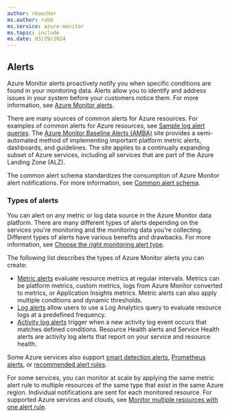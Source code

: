 ```yaml
---
author: rboucher
ms.author: robb
ms.service: azure-monitor
ms.topic: include
ms.date: 03/29/2024
---
```


## Alerts

Azure Monitor alerts proactively notify you when specific conditions are found in your monitoring data. Alerts allow you to identify and address issues in your system before your customers notice them. For more information, see [Azure Monitor alerts](/azure/azure-monitor/alerts/alerts-overview).

There are many sources of common alerts for Azure resources. For examples of common alerts for Azure resources, see [Sample log alert queries](/azure/azure-monitor/alerts/alerts-log-alert-query-samples). The [Azure Monitor Baseline Alerts (AMBA)](https://aka.ms/amba) site provides a semi-automated method of implementing important platform metric alerts, dashboards, and guidelines. The site applies to a continually expanding subset of Azure services, including all services that are part of the Azure Landing Zone (ALZ).

The common alert schema standardizes the consumption of Azure Monitor alert notifications. For more information, see [Common alert schema](/azure/azure-monitor/alerts/alerts-common-schema).

### Types of alerts

You can alert on any metric or log data source in the Azure Monitor data platform. There are many different types of alerts depending on the services you're monitoring and the monitoring data you're collecting. Different types of alerts have various benefits and drawbacks. For more information, see [Choose the right monitoring alert type](/azure/azure-monitor/alerts/alerts-types).

The following list describes the types of Azure Monitor alerts you can create:

- [Metric alerts](/azure/azure-monitor/alerts/alerts-types#metric-alerts) evaluate resource metrics at regular intervals. Metrics can be platform metrics, custom metrics, logs from Azure Monitor converted to metrics, or Application Insights metrics. Metric alerts can also apply multiple conditions and dynamic thresholds.
- [Log alerts](/azure/azure-monitor/alerts/alerts-types#log-alerts) allow users to use a Log Analytics query to evaluate resource logs at a predefined frequency.
- [Activity log alerts](/azure/azure-monitor/alerts/alerts-types#activity-log-alerts) trigger when a new activity log event occurs that matches defined conditions. Resource Health alerts and Service Health alerts are activity log alerts that report on your service and resource health.

Some Azure services also support [smart detection alerts](/azure/azure-monitor/alerts/alerts-types#smart-detection-alerts), [Prometheus alerts](/azure/azure-monitor/alerts/alerts-types#prometheus-alerts), or [recommended alert rules](/azure/azure-monitor/alerts/alerts-manage-alert-rules#enable-recommended-alert-rules-in-the-azure-portal).

For some services, you can monitor at scale by applying the same metric alert rule to multiple resources of the same type that exist in the same Azure region. Individual notifications are sent for each monitored resource. For supported Azure services and clouds, see [Monitor multiple resources with one alert rule](/azure/azure-monitor/alerts/alerts-types#monitor-multiple-resources-with-one-alert-rule).

